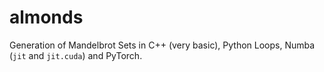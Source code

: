 # almonds
Generation of Mandelbrot Sets in C++ (very basic), Python Loops, Numba (`jit` and `jit.cuda`) and PyTorch.
